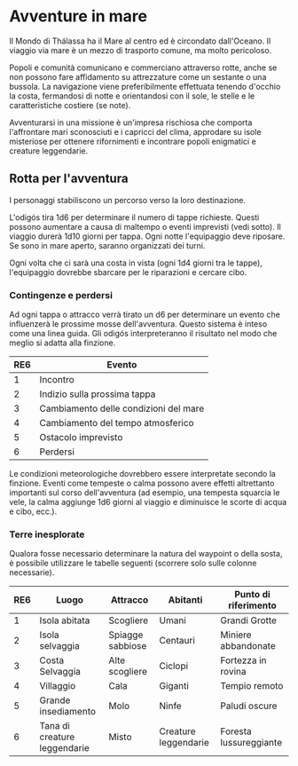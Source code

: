 # Avventure in mare

Il Mondo di Thálassa ha il Mare al centro ed è circondato dall'Oceano. Il viaggio via mare è un mezzo di trasporto comune, ma molto pericoloso.

Popoli e comunità comunicano e commerciano attraverso rotte, anche se non possono fare affidamento su attrezzature come un sestante o una bussola. La navigazione viene preferibilmente effettuata tenendo d'occhio la costa, fermandosi di notte e orientandosi con il sole, le stelle e le caratteristiche costiere (se note).

Avventurarsi in una missione è un'impresa rischiosa che comporta l'affrontare mari sconosciuti e i capricci del clima, approdare su isole misteriose per ottenere rifornimenti e incontrare popoli enigmatici e creature leggendarie.

## Rotta per l'avventura
I personaggi stabiliscono un percorso verso la loro destinazione.

L'odigós tira 1d6 per determinare il numero di tappe richieste. Questi possono aumentare a causa di maltempo o eventi imprevisti (vedi sotto). Il viaggio durerà 1d10 giorni per tappa. Ogni notte l'equipaggio deve riposare. Se sono in mare aperto, saranno organizzati dei turni.

Ogni volta che ci sarà una costa in vista (ogni 1d4 giorni tra le tappe), l'equipaggio dovrebbe sbarcare per le riparazioni e cercare cibo.

### Contingenze e perdersi

Ad ogni tappa o attracco verrà tirato un d6 per determinare un evento che influenzerà le prossime mosse dell'avventura. Questo sistema è inteso come una linea guida. Gli odigós interpreteranno il risultato nel modo che meglio si adatta alla finzione.

| RE6 | Evento                                |
| --- | ------------------------------------- |
| 1   | Incontro                              |
| 2   | Indizio sulla prossima tappa          |
| 3   | Cambiamento delle condizioni del mare |
| 4   | Cambiamento del tempo atmosferico     |
| 5   | Ostacolo imprevisto                   |
| 6   | Perdersi                              |

Le condizioni meteorologiche dovrebbero essere interpretate secondo la finzione. Eventi come tempeste o calma possono avere effetti altrettanto importanti sul corso dell'avventura (ad esempio, una tempesta squarcia le vele, la calma aggiunge 1d6 giorni al viaggio e diminuisce le scorte di acqua e cibo, ecc.).

### Terre inesplorate

Qualora fosse necessario determinare la natura del waypoint o della sosta, è possibile utilizzare le tabelle seguenti (scorrere solo sulle colonne necessarie).

| RE6 | Luogo                        | Attracco         | Abitanti             | Punto di riferimento   |
| --- | ---------------------------- | ---------------- | -------------------- | ---------------------- |
| 1   | Isola abitata                | Scogliere        | Umani                | Grandi Grotte          |
| 2   | Isola selvaggia              | Spiagge sabbiose | Centauri             | Miniere abbandonate    |
| 3   | Costa Selvaggia              | Alte scogliere   | Ciclopi              | Fortezza in rovina     |
| 4   | Villaggio                    | Cala             | Giganti              | Tempio remoto          |
| 5   | Grande insediamento          | Molo             | Ninfe                | Paludi oscure          |
| 6   | Tana di creature leggendarie | Misto            | Creature leggendarie | Foresta lussureggiante |


